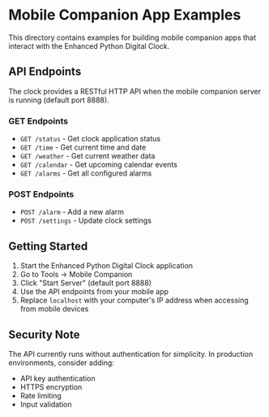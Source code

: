 # Mobile Companion App Examples

This directory contains examples for building mobile companion apps that interact with the Enhanced Python Digital Clock.

## API Endpoints

The clock provides a RESTful HTTP API when the mobile companion server is running (default port 8888).

### GET Endpoints

- `GET /status` - Get clock application status
- `GET /time` - Get current time and date
- `GET /weather` - Get current weather data
- `GET /calendar` - Get upcoming calendar events
- `GET /alarms` - Get all configured alarms

### POST Endpoints

- `POST /alarm` - Add a new alarm
- `POST /settings` - Update clock settings

## Getting Started

1. Start the Enhanced Python Digital Clock application
2. Go to Tools → Mobile Companion
3. Click "Start Server" (default port 8888)
4. Use the API endpoints from your mobile app
5. Replace `localhost` with your computer's IP address when accessing from mobile devices

## Security Note

The API currently runs without authentication for simplicity. In production environments, consider adding:
- API key authentication
- HTTPS encryption
- Rate limiting
- Input validation